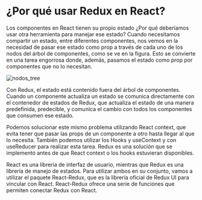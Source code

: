 # ¿Por qué usar Redux en React?

Los componentes en React tienen su propio estado ¿Por qué deberíamos usar otra herramienta para manejar ese estado? Cuando necesitamos compartir un estado, entre diferentes componentes, nos vemos en la necesidad de pasar ese estado como prop a través de cada uno de los nodos del árbol de componentes, como se ve en la figura. Esto se convierte en una tarea engorrosa donde, además, pasamos el estado como prop por componentes que no lo necesitan.

![nodos_tree](redux01.png)

Con Redux, el estado está contenido fuera del árbol de componentes. Cuando un componente actualiza un estado se comunica directamente con el contenedor de estados de Redux, que actualiza el estado de una manera predefinida, predecible, y comunica el cambio con todos los componentes que consumen ese estado.

Podemos solucionar este mismo problema utilizando React context, que evita tener que pasar las props de un componente a otro hasta llegar al que lo necesita. También podemos utilizar los Hooks y useContext y con useReducer para realizar esta tarea. Redux es una solución que se implementó antes de que React context o los hooks estuvieran disponibles.

React es una librería de interfaz de usuario, mientras que Redux es una librería de manejo de estados. Para utilizar ambos en su conjunto, vamos a utilizar el paquete React-Redux, que es la librería oficial de Redux UI para vincular con React. React-Redux ofrece una serie de funciones que permiten conectar Redux con React.
